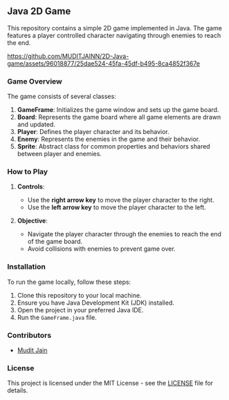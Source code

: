 ## Java 2D Game

This repository contains a simple 2D game implemented in Java. The game features a player controlled character navigating through enemies to reach the end.

https://github.com/MUDITJAINN/2D-Java-game/assets/96018877/25dae524-45fa-45df-b495-8ca4852f367e

### Game Overview

The game consists of several classes:

1. **GameFrame**: Initializes the game window and sets up the game board.
2. **Board**: Represents the game board where all game elements are drawn and updated.
3. **Player**: Defines the player character and its behavior.
4. **Enemy**: Represents the enemies in the game and their behavior.
5. **Sprite**: Abstract class for common properties and behaviors shared between player and enemies.

### How to Play

1. **Controls**:
   - Use the **right arrow key** to move the player character to the right.
   - Use the **left arrow key** to move the player character to the left.

2. **Objective**:
   - Navigate the player character through the enemies to reach the end of the game board.
   - Avoid collisions with enemies to prevent game over.

### Installation

To run the game locally, follow these steps:

1. Clone this repository to your local machine.
2. Ensure you have Java Development Kit (JDK) installed.
3. Open the project in your preferred Java IDE.
4. Run the `GameFrame.java` file.

### Contributors

- [Mudit Jain](https://github.com/MUDITJAINN)

### License

This project is licensed under the MIT License - see the [LICENSE](LICENSE) file for details.

